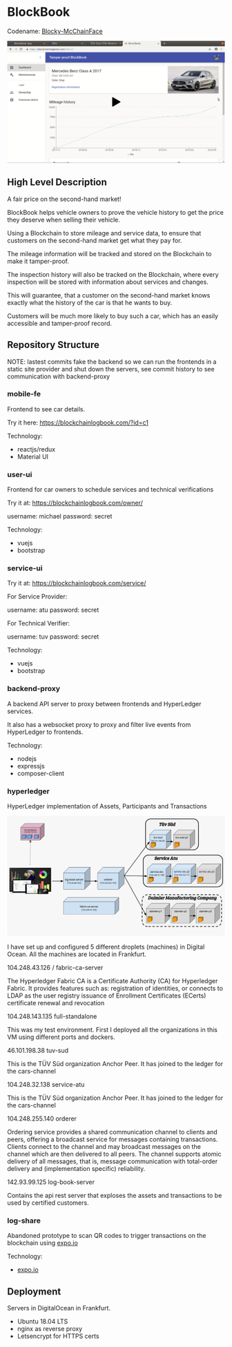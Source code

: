 # BlockBook

Codename: [Blocky-McChainFace](https://en.wikipedia.org/wiki/Boaty_McBoatface)

[![Watch the video](https://github.com/marianoguerra/Blocky-McChainFace/raw/master/demo-cover.png)](https://youtu.be/6Jqn4CMwO94)

## High Level Description

A fair price on the second-hand market!

BlockBook helps vehicle owners to prove the vehicle history to get the price they deserve when selling their vehicle.

Using a Blockchain to store mileage and service data, to ensure that customers on the second-hand market get what they pay for.

The mileage information will be tracked and stored on the Blockchain to make it tamper-proof.

The inspection history will also be tracked on the Blockchain, where every inspection will be stored with information about services and changes.

This will guarantee, that a customer on the second-hand market knows exactly what the history of the car is that he wants to buy.

Customers will be much more likely to buy such a car, which has an easily accessible and tamper-proof record.

## Repository Structure

NOTE: lastest commits fake the backend so we can run the frontends in a static
site provider and shut down the servers, see commit history to see communication
with backend-proxy

### mobile-fe

Frontend to see car details.

Try it here: https://blockchainlogbook.com/?id=c1

Technology:

* reactjs/redux
* Material UI

### user-ui

Frontend for car owners to schedule services and technical verifications

Try it at: https://blockchainlogbook.com/owner/

username: michael
password: secret

Technology:

* vuejs
* bootstrap

### service-ui

Try it at: https://blockchainlogbook.com/service/

For Service Provider:

username: atu
password: secret

For Technical Verifier:

username: tuv
password: secret

Technology:

* vuejs
* bootstrap

### backend-proxy

A backend API server to proxy between frontends and HyperLedger services.

It also has a websocket proxy to proxy and filter live events from HyperLedger to
frontends.

Technology:

* nodejs
* expressjs
* composer-client

### hyperledger

HyperLedger implementation of Assets, Participants and Transactions

![Architecure](https://github.com/marianoguerra/Blocky-McChainFace/raw/master/assets/architecture.jpeg)

I have set up and configured 5 different droplets (machines) in Digital Ocean.
All the machines are located in Frankfurt.

104.248.43.126 / fabric-ca-server


The Hyperledger Fabric CA is a Certificate Authority (CA) for Hyperledger Fabric.
It provides features such as:
registration of identities, or connects to LDAP as the user registry
issuance of Enrollment Certificates (ECerts)
certificate renewal and revocation

104.248.143.135 full-standalone

This was my test environment. First I deployed all the organizations in this VM using different ports and dockers.

46.101.198.38 tuv-sud

This is the TÜV Süd organization Anchor Peer. It has joined to the ledger for the cars-channel

104.248.32.138 service-atu

This is the TÜV Süd organization Anchor Peer. It has joined to the ledger for the cars-channel

104.248.255.140 orderer

Ordering service provides a shared communication channel to clients and peers, offering a broadcast service for messages containing transactions. Clients connect to the channel and may broadcast messages on the channel which are then delivered to all peers. The channel supports atomic delivery of all messages, that is, message communication with total-order delivery and (implementation specific) reliability.

142.93.99.125 log-book-server

Contains the api rest server that exploses the assets and transactions to be used by certified customers.

### log-share

Abandoned prototype to scan QR codes to trigger transactions on the blockchain
using [expo.io](https://expo.io/)

Technology:

* [expo.io](https://expo.io/)

## Deployment

Servers in DigitalOcean in Frankfurt.

* Ubuntu 18.04 LTS
* nginx as reverse proxy
* Letsencrypt for HTTPS certs
